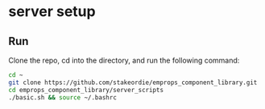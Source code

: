 # server setup
## Run

Clone the repo, cd into the directory, and run the following command:

```bash
cd ~
git clone https://github.com/stakeordie/emprops_component_library.git
cd emprops_component_library/server_scripts
./basic.sh && source ~/.bashrc
```
